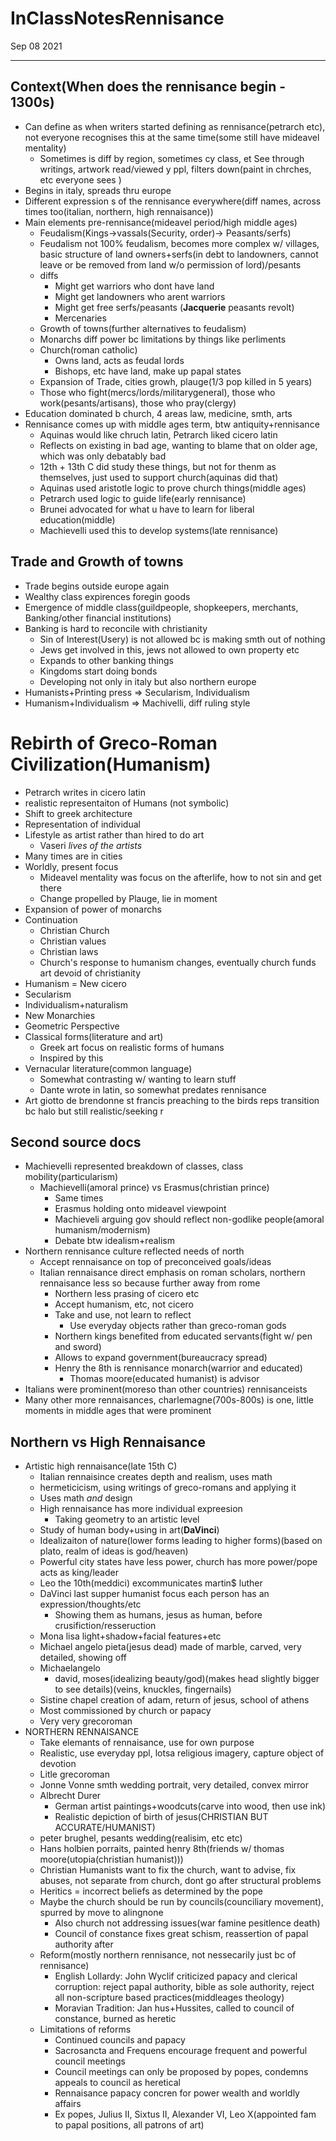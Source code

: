 # InClassNotesRennisance
Sep 08 2021
***
## Context(When does the rennisance begin - 1300s)
 - Can define as when writers started defining as rennisance(petrarch etc), not  everyone recognises this at the same time(some still have mideavel mentality)
   - Sometimes is diff by region, sometimes cy class, et    See through writings, artwork read/viewed y ppl, filters down(paint in chrches, etc everyone sees ) 
 - Begins in italy, spreads thru europe 
 - Different expression s of the rennisance everywhere(diff names, across times too(italian, northern, high rennaisance))
 - Main elements pre-rennisance(mideavel period/high middle ages)
   - Feudalism(Kings->vassals(Security, order)-> Peasants/serfs)
   - Feudalism not 100% feudalism, becomes more complex w/ villages, basic structure of land owners+serfs(in debt to landowners, cannot leave or be removed from land w/o permission of lord)/pesants
   - diffs
     - Might get warriors who dont have land
     - Might get landowners who arent warriors 
     - Might get free serfs/peasants (**Jacquerie** peasants revolt)
     - Mercenaries
   - Growth of towns(further alternatives to feudalism)
   - Monarchs diff power bc limitations by things like perliments 
   - Church(roman catholic)
     - Owns land, acts as feudal lords
     - Bishops, etc have land, make up papal states 
   - Expansion of Trade, cities growh, plauge(1/3 pop killed in 5 years)
   - Those who fight(mercs/lords/militarygeneral), those who work(pesants/artisans), those who pray(clergy)
 - Education dominated b church, 4 areas law, medicine, smth, arts
 - Rennisance comes up with middle ages term, btw antiquity+rennisance 
   - Aquinas would like chruch latin, Petrarch liked cicero latin
   - Reflects on existing in bad age, wanting to blame that on older age, which was only debatably bad
   - 12th + 13th C did study these things, but not for thenm as themselves, just used to support church(aquinas did that) 
   - Aquinas used aristotle logic to prove church things(middle ages)
   - Petrarch used logic to guide life(early rennisance)
   - Brunei advocated for what u have to learn for liberal education(middle)
   - Machievelli used this to develop systems(late rennisance)
## Trade and Growth of towns
 - Trade begins outside europe again
 - Wealthy class expirences foregin goods
 - Emergence of middle class(guildpeople, shopkeepers, merchants, Banking/other financial institutions)
 - Banking is hard to reconcile with christianity
   - Sin of Interest(Usery) is not allowed bc is making smth out of nothing
   - Jews get involved in this, jews not allowed to own property etc 
   - Expands to other banking things
   - Kingdoms start doing bonds
   - Developing not only in italy but also northern europe
 - Humanists+Printing press => Secularism, Individualism
 - Humanism+Individualism => Machivelli, diff ruling style

# Rebirth of Greco-Roman Civilization(Humanism)
 - Petrarch writes in cicero latin
 - realistic representaiton of Humans (not symbolic)
 - Shift to greek architecture
 - Representation of individual
 - Lifestyle as artist rather than hired to do art 
   - Vaseri *lives of the artists*
 - Many times are in cities
 - Worldly, present focus
   - Mideavel mentality was focus on the afterlife, how to not sin and get there
   - Change propelled by Plauge, lie in moment 
 - Expansion of power of monarchs 
 - Continuation
   - Christian Church
   - Christian values
   - Christian laws 
   - Church's response to humanism changes, eventually church funds art devoid of christianity
 - Humanism = New cicero
 - Secularism
 - Individualism+naturalism
 - New Monarchies
 - Geometric Perspective
 - Classical forms(literature and art)
   - Greek art focus on realistic forms of humans 
   - Inspired by this
 - Vernacular literature(common language)
   - Somewhat contrasting w/ wanting to learn stuff
   - Dante wrote in latin, so somewhat predates rennisance
 - Art giotto de brendonne st francis preaching to the birds reps transition bc halo but still realistic/seeking r
## Second source docs
 - Machievelli represented breakdown of classes, class mobility(particularism)
   - Machievelli(amoral prince) vs Erasmus(christian prince)
     - Same times
     - Erasmus holding onto mideavel viewpoint
     - Machieveli arguing gov should reflect non-godlike people(amoral humanism/modernism)
     - Debate btw idealism+realism
 - Northern rennisance culture reflected needs of north 
   - Accept rennaisance on top of preconceived goals/ideas 
   - Italian rennaisance direct emphasis on roman scholars, northern rennaisance less so because further away from rome
     - Northern less prasing of cicero etc 
     - Accept humanism, etc, not cicero 
     - Take and use, not learn to reflect
       - Use everyday objects rather than greco-roman gods 
     -  Northern kings benefited from educated servants(fight w/ pen and sword)
     -  Allows to expand government(bureaucracy spread)
     -  Henry the 8th is rennisance monarch(warrior and educated)
        -  Thomas moore(educated humanist) is advisor
  -  Italians were prominent(moreso than other countries) rennisanceists
  -  Many other more rennaisances, charlemagne(700s-800s) is one, little moments in middle ages that were prominent

## Northern vs High Rennaisance
 - Artistic high rennaisance(late 15th C)
   - Italian rennaisince creates depth and realism, uses math
   - hermeticicism, using writings of greco-romans and applying it 
   - Uses math *and* design
   - High rennaisance has more individual expreesion
     - Taking geometry to an artistic level
   - Study of human body+using in art(**DaVinci**)
   - Idealizaiton of nature(lower forms leading to higher forms)(based on plato, realm of ideas is god/heaven)
   - Powerful city states have less power, church has more power/pope acts as king/leader 
   - Leo the 10th(meddici) excommunicates martin$ luther
   - DaVinci last supper humanist focus each person has an expression/thoughts/etc 
     - Showing them as humans, jesus as human, before crusifiction/resseruction
   - Mona lisa light+shadow+facial features+etc
   - Michael angelo pieta(jesus dead) made of marble, carved, very detailed, showing off 
   - Michaelangelo 
     - david, moses(idealizing beauty/god)(makes head slightly bigger to see details)(veins, knuckles, fingernails)
   - Sistine chapel creation of adam, return of jesus, school of athens
   - Most commissioned by church or papacy
   - Very very grecoroman
 - NORTHERN RENNAISANCE
   - Take elemants of rennaisance, use for own purpose
   - Realistic, use everyday ppl, lotsa religious imagery, capture object of devotion
   - Litle grecoroman
   - Jonne Vonne smth wedding portrait, very detailed, convex mirror
   - Albrecht Durer
     - German artist paintings+woodcuts(carve into wood, then use ink)
     - Realistic depiction of birth of jesus(CHRISTIAN BUT ACCURATE/HUMANIST)
   - peter brughel, pesants wedding(realisim, etc etc)
   - Hans holbien porraits, painted henry 8th(friends w/ thomas moore(utopia(christian humanist)))
   - Christian Humanists want to fix the church, want to advise, fix abuses, not separate from church, dont go after structural problems
   - Heritics = incorrect beliefs as determined by the pope
   - Maybe the church should be run by councils(counciliary movement), spurred by move to alingnone
     - Also church not addressing issues(war famine pesitlence death)
     - Council of constance fixes great schism, reassertion of papal authority after
   - Reform(mostly northern rennisance, not nessecarily just bc of rennisance)
     - English Lollardy: John Wyclif criticized papacy and clerical corruption: reject papal  authority, bible as sole authority, reject all non-scripture based practices(middleages theology)
     - Moravian Tradition: Jan hus+Hussites, called to council of constance, burned as heretic 
   - Limitations of reforms
     - Continued councils and papacy
     - Sacrosancta and Frequens encourage frequent and powerful council meetings
     - Council meetings can only be proposed by popes, condemns appeals to council as heretical
     - Rennaisance papacy concren for power wealth and worldly affairs
     - Ex popes, Julius II, Sixtus II, Alexander VI, Leo X(appointed fam to papal positions, all patrons of art)